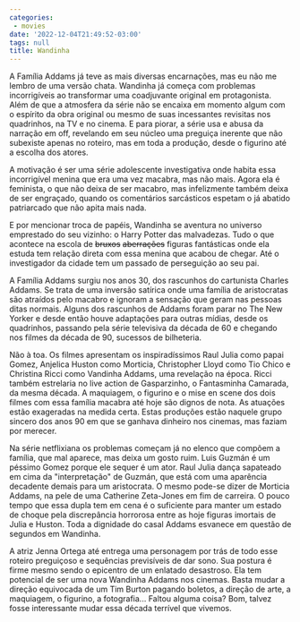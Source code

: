 ```yaml
---
categories:
 - movies
date: '2022-12-04T21:49:52-03:00'
tags: null
title: Wandinha
---
```


A Família Addams já teve as mais diversas encarnações, mas eu não me lembro de uma versão chata. Wandinha já começa com problemas incorrigíveis ao transformar uma coadjuvante original em protagonista. Além de que a atmosfera da série não se encaixa em momento algum com o espírito da obra original ou mesmo de suas incessantes revisitas nos quadrinhos, na TV e no cinema. E para piorar, a série usa e abusa da narração em off, revelando em seu núcleo uma preguiça inerente que não subexiste apenas no roteiro, mas em toda a produção, desde o figurino até a escolha dos atores.

A motivação é ser uma série adolescente investigativa onde habita essa incorrigível menina que era uma vez macabra, mas não mais. Agora ela é feminista, o que não deixa de ser macabro, mas infelizmente também deixa de ser engraçado, quando os comentários sarcásticos espetam o já abatido patriarcado que não apita mais nada.

E por mencionar troca de papéis, Wandinha se aventura no universo emprestado do seu vizinho: o Harry Potter das malvadezas. Tudo o que acontece na escola de ~~bruxos~~ ~~aberrações~~ figuras fantásticas onde ela estuda tem relação direta com essa menina que acabou de chegar. Até o investigador da cidade tem um passado de perseguição ao seu pai.

A Família Addams surgiu nos anos 30, dos rascunhos do cartunista Charles Addams. Se trata de uma inversão satírica onde uma família de aristocratas são atraídos pelo macabro e ignoram a sensação que geram nas pessoas ditas normais. Alguns dos rascunhos de Addams foram parar no The New Yorker e desde então houve adaptações para outras mídias, desde os quadrinhos, passando pela série televisiva da década de 60 e chegando nos filmes da década de 90, sucessos de bilheteria.

Não à toa. Os filmes apresentam os inspiradíssimos Raul Julia como papai Gomez, Anjelica Huston como Morticia, Christopher Lloyd como Tio Chico e Christina Ricci como Vandinha Addams, uma revelação na época. Ricci também estrelaria no live action de Gasparzinho, o Fantasminha Camarada, da mesma década. A maquiagem, o figurino e o mise en scene dos dois filmes com essa família macabra até hoje são dignos de nota. As atuações estão exageradas na medida certa. Estas produções estão naquele grupo sincero dos anos 90 em que se ganhava dinheiro nos cinemas, mas faziam por merecer.

Na série netflixiana os problemas começam já no elenco que compõem a família, que mal aparece, mas deixa um gosto ruim. Luis Guzmán é um péssimo Gomez porque ele sequer é um ator. Raul Julia dança sapateado em cima da "interpretação" de Guzmán, que está com uma aparência decadente demais para um aristocrata. O mesmo pode-se dizer de Morticia Addams, na pele de uma Catherine Zeta-Jones em fim de carreira. O pouco tempo que essa dupla tem em cena é o suficiente para manter um estado de choque pela discrepância horrorosa entre as hoje figuras imortais de Julia e Huston. Toda a dignidade do casal Addams esvanece em questão de segundos em Wandinha.

A atriz Jenna Ortega até entrega uma personagem por trás de todo esse roteiro preguiçoso e sequências previsíveis de dar sono. Sua postura é firme mesmo sendo o epicentro de um enlatado desastroso. Ela tem potencial de ser uma nova Wandinha Addams nos cinemas. Basta mudar a direção equivocada de um Tim Burton pagando boletos, a direção de arte, a maquiagem, o figurino, a fotografia... Faltou alguma coisa? Bom, talvez fosse interessante mudar essa década terrível que vivemos.
